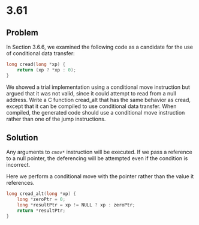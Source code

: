 # 3.61

## Problem

In Section 3.6.6, we examined the following code as a candidate for the use of conditional data transfer:

```c
long cread(long *xp) {
	return (xp ? *xp : 0);
}
```

We showed a trial implementation using a conditional move instruction but argued that it was not valid, since it could attempt to read from a null address.
Write a C function cread_alt that has the same behavior as cread, except that it can be compiled to use conditional data transfer. When compiled, the generated code should use a conditional move instruction rather than one of the jump instructions.

## Solution

Any arguments to `cmov*` instruction will be executed. If we pass a
reference to a null pointer, the deferencing will be attempted even
if the condition is incorrect.

Here we perform a conditional move with
the pointer rather than the value it references.

```c
long cread_alt(long *xp) {
	long *zeroPtr = 0;
	long *resultPtr = xp != NULL ? xp : zeroPtr;
	return *resultPtr;
}
```
